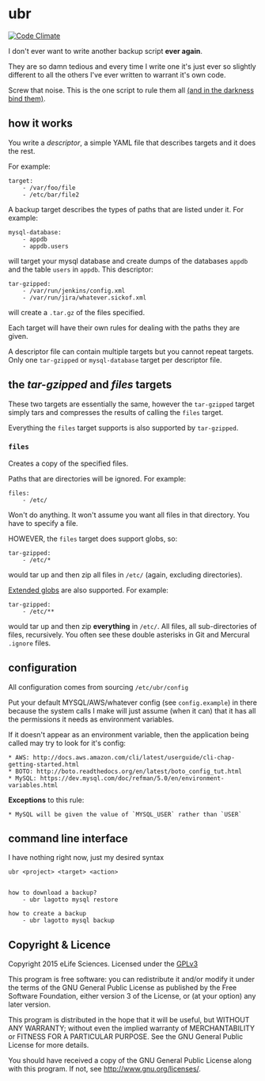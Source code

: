 # ubr

[![Code Climate](https://codeclimate.com/github/elifesciences/ubr/badges/gpa.svg)](https://codeclimate.com/github/elifesciences/ubr)

I don't ever want to write another backup script __ever again__.

They are so damn tedious and every time I write one it's just ever so slightly
different to all the others I've ever written to warrant it's own code.

Screw that noise. This is the one script to rule them all [(and in the darkness 
bind them)](https://www.youtube.com/watch?v=Zp7xHW-JcKk).

## how it works

You write a _descriptor_, a simple YAML file that describes targets and it does
the rest.

For example:

    target:
        - /var/foo/file
        - /etc/bar/file2

A backup target describes the types of paths that are listed under it. For
example:

    mysql-database:
        - appdb
        - appdb.users

will target your mysql database and create dumps of the databases `appdb` and
the table `users` in `appdb`. This descriptor:

    tar-gzipped:
        - /var/run/jenkins/config.xml
        - /var/run/jira/whatever.sickof.xml

will create a `.tar.gz` of the files specified.

Each target will have their own rules for dealing with the paths they are given.

A descriptor file can contain multiple targets but you cannot repeat targets.
Only one `tar-gzipped` or `mysql-database` target per descriptor file. 

## the _tar-gzipped_ and _files_ targets

These two targets are essentially the same, however the `tar-gzipped` target 
simply tars and compresses the results of calling the `files` target.

Everything the `files` target supports is also supported by `tar-gzipped`.

### `files`

Creates a copy of the specified files.

Paths that are directories will be ignored. For example:

    files:
        - /etc/
        
Won't do anything. It won't assume you want all files in that directory. You 
have to specify a file. 

HOWEVER, the `files` target does support globs, so:

    tar-gzipped:
        - /etc/*
        
would tar up and then zip all files in `/etc/` (again, excluding directories).

[Extended globs](https://github.com/miracle2k/python-glob2/) are also supported. 
For example:

    tar-gzipped:
        - /etc/**

would tar up and then zip __everything__ in `/etc/`. All files, all 
sub-directories of files, recursively. You often see these double asterisks in 
Git and Mercural `.ignore` files.


## configuration

All configuration comes from sourcing `/etc/ubr/config`

Put your default MYSQL/AWS/whatever config (see `config.example`) in there 
because the system calls I make will just assume (when it can) that it has all 
the permissions it needs as environment variables.

If it doesn't appear as an environment variable, then the application being 
called may try to look for it's config:

    * AWS: http://docs.aws.amazon.com/cli/latest/userguide/cli-chap-getting-started.html
    * BOTO: http://boto.readthedocs.org/en/latest/boto_config_tut.html
    * MySQL: https://dev.mysql.com/doc/refman/5.0/en/environment-variables.html

__Exceptions__ to this rule: 

    * MySQL will be given the value of `MYSQL_USER` rather than `USER`

## command line interface

I have nothing right now, just my desired syntax

    ubr <project> <target> <action>


    how to download a backup?
        - ubr lagotto mysql restore
        
    how to create a backup
        - ubr lagotto mysql backup


## Copyright & Licence

Copyright 2015 eLife Sciences. Licensed under the [GPLv3](LICENCE.txt)

This program is free software: you can redistribute it and/or modify
it under the terms of the GNU General Public License as published by
the Free Software Foundation, either version 3 of the License, or
(at your option) any later version.

This program is distributed in the hope that it will be useful,
but WITHOUT ANY WARRANTY; without even the implied warranty of
MERCHANTABILITY or FITNESS FOR A PARTICULAR PURPOSE.  See the
GNU General Public License for more details.

You should have received a copy of the GNU General Public License
along with this program.  If not, see <http://www.gnu.org/licenses/>.



